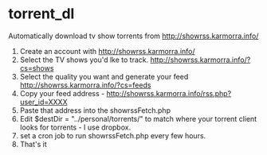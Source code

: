 torrent_dl
==========

Automatically download tv show torrents from http://showrss.karmorra.info/

1) Create an account with http://showrss.karmorra.info/<br />
2) Select the TV shows you'd lke to track. http://showrss.karmorra.info/?cs=shows
3) Select the quality you want and generate your feed http://showrss.karmorra.info/?cs=feeds
4) Copy your feed address - http://showrss.karmorra.info/rss.php?user_id=XXXX
5) Paste that address into the showrssFetch.php
6) Edit $destDir = "../personal/torrents/" to match where your torrent client looks for torrents - I use dropbox.
7) set a cron job to run showrssFetch.php every few hours.
8) That's it
